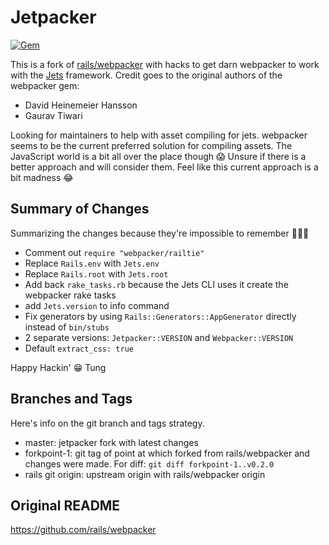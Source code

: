 # Jetpacker

[![Gem](https://img.shields.io/gem/v/jetpacker.svg)](https://github.com/tongueroo/jetpacker)

This is a fork of [rails/webpacker](https://github.com/rails/webpacker) with hacks to get darn webpacker to work with the [Jets](https://rubyonjets.com/) framework.  Credit goes to the original authors of the webpacker gem:

* David Heinemeier Hansson
* Gaurav Tiwari

Looking for maintainers to help with asset compiling for jets. webpacker seems to be the current preferred solution for compiling assets. The JavaScript world is a bit all over the place though 😱 Unsure if there is a better approach and will consider them. Feel like this current approach is a bit madness 😂

## Summary of Changes

Summarizing the changes because they're impossible to remember 🤦🏻‍♂️

* Comment out `require "webpacker/railtie"`
* Replace `Rails.env` with `Jets.env`
* Replace `Rails.root` with `Jets.root`
* Add back `rake_tasks.rb` because the Jets CLI uses it create the webpacker rake tasks
* add `Jets.version` to info command
* Fix generators by using `Rails::Generators::AppGenerator` directly instead of `bin/stubs`
* 2 separate versions: `Jetpacker::VERSION` and `Webpacker::VERSION`
* Default `extract_css: true`

Happy Hackin' 😁
Tung

## Branches and Tags

Here's info on the git branch and tags strategy.

* master: jetpacker fork with latest changes
* forkpoint-1: git tag of point at which forked from rails/webpacker and changes were made. For diff: `git diff forkpoint-1..v0.2.0`
* rails git origin: upstream origin with rails/webpacker origin

## Original README

https://github.com/rails/webpacker
